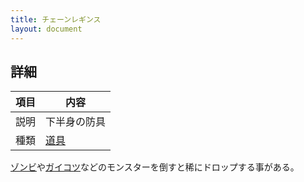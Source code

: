 ```yaml
---
title: チェーンレギンス
layout: document
---
```

## 詳細

|項目|内容|
|---|---|
|説明|下半身の防具|
|種類|[道具](道具)|

[ゾンビ](ゾンビ)や[ガイコツ](ガイコツ)などのモンスターを倒すと稀にドロップする事がある。
